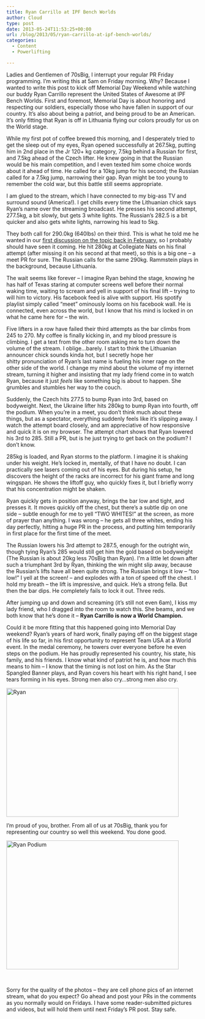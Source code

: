 ```yaml
---
title: Ryan Carrillo at IPF Bench Worlds
author: Cloud
type: post
date: 2013-05-24T11:53:25+00:00
url: /blog/2013/05/ryan-carrillo-at-ipf-bench-worlds/
categories:
  - Content
  - Powerlifting

---
```

Ladies and Gentlemen of 70sBig, I interrupt your regular PR Friday programming. I&#8217;m writing this at 5am on Friday morning. Why? Because I wanted to write this post to kick off Memorial Day Weekend while watching our buddy Ryan Carrillo represent the United States of Awesome at IPF Bench Worlds. First and foremost, Memorial Day is about honoring and respecting our soldiers, especially those who have fallen in support of our country. It&#8217;s also about being a patriot, and being proud to be an American. It&#8217;s only fitting that Ryan is off in Lithuania flying our colors proudly for us on the World stage.

While my first pot of coffee brewed this morning, and I desperately tried to get the sleep out of my eyes, Ryan opened successfully at 267.5kg, putting him in 2nd place in the Jr 120+ kg category, 7.5kg behind a Russian for first, and 7.5kg ahead of the Czech lifter. He knew going in that the Russian would be his main competition, and I even texted him some choice words about it ahead of time. He called for a 10kg jump for his second; the Russian called for a 7.5kg jump, narrowing their gap. Ryan might be too young to remember the cold war, but this battle still seems appropriate.

I am glued to the stream, which I have connected to my big-ass TV and surround sound (America!). I get chills every time the Lithuanian chick says Ryan&#8217;s name over the streaming broadcast. He presses his second attempt, 277.5kg, a bit slowly, but gets 3 white lights. The Russian&#8217;s 282.5 is a bit quicker and also gets white lights, narrowing his lead to 5kg.

They both call for 290.0kg (640lbs) on their third. This is what he told me he wanted in our <a title="Interview with Ryan" href="/blog/2013/02/ryan-carrillo-is-70sbig/" target="_blank">first discussion on the topic back in February</a>, so I probably should have seen it coming. He hit 280kg at Collegiate Nats on his final attempt (after missing it on his second at that meet), so this is a big one &#8211; a meet PR for sure. The Russian calls for the same 290kg. Rammstein plays in the background, because Lithuania.

The wait seems like forever &#8211; I imagine Ryan behind the stage, knowing he has half of Texas staring at computer screens well before their normal waking time, waiting to scream and yell in support of his final lift &#8211; trying to will him to victory. His facebook feed is alive with support. His spotify playlist simply called &#8220;meet&#8221; ominously looms on his facebook wall. He is connected, even across the world, but I know that his mind is locked in on what he came here for &#8211; the win.

Five lifters in a row have failed their third attempts as the bar climbs from 245 to 270. My coffee is finally kicking in, and my blood pressure is climbing. I get a text from the other room asking me to turn down the volume of the stream. I oblige&#8230;barely. I start to think the Lithuanian announcer chick sounds kinda hot, but I secretly hope her shitty pronunciation of Ryan&#8217;s last name is fueling his inner rage on the other side of the world. I change my mind about the volume of my internet stream, turning it higher and insisting that my lady friend come in to watch Ryan, because it just _feels_ like something big is about to happen. She grumbles and stumbles her way to the couch.

Suddenly, the Czech hits 277.5 to bump Ryan into 3rd, based on bodyweight. Next, the Ukraine lifter hits 280kg to bump Ryan into fourth, off the podium. When you&#8217;re in a meet, you don&#8217;t think much about these things, but as a spectator, everything suddenly feels like it&#8217;s slipping away. I watch the attempt board closely, and am appreciative of how responsive and quick it is on my browser. The attempt chart shows that Ryan lowered his 3rd to 285. Still a PR, but is he just trying to get back on the podium? I don&#8217;t know.

285kg is loaded, and Ryan storms to the platform. I imagine it is shaking under his weight. He&#8217;s locked in, mentally, of that I have no doubt. I can practically see lasers coming out of his eyes. But during his setup, he discovers the height of the racks are incorrect for his giant frame and long wingspan. He shows the liftoff guy, who quickly fixes it, but I briefly worry that his concentration might be shaken.

Ryan quickly gets in position anyway, brings the bar low and tight, and presses it. It moves quickly off the chest, but there&#8217;s a subtle dip on one side &#8211; subtle enough for me to yell &#8220;TWO WHITES!&#8221; at the screen, as more of prayer than anything. I was wrong &#8211; he gets all three whites, ending his day perfectly, hitting a huge PR in the process, and putting him temporarily in first place for the first time of the meet.

The Russian lowers his 3rd attempt to 287.5, enough for the outright win, though tying Ryan&#8217;s 285 would still get him the gold based on bodyweight (The Russian is about 20kg less 70sBig than Ryan). I&#8217;m a little let down after such a triumphant 3rd by Ryan, thinking the win might slip away, because the Russian&#8217;s lifts have all been quite strong. The Russian brings it low &#8211; &#8220;too low!&#8221; I yell at the screen! &#8211; and explodes with a ton of speed off the chest. I hold my breath &#8211; the lift is impressive, and quick. He&#8217;s a strong fella. But then the bar dips. He completely fails to lock it out. Three reds.

After jumping up and down and screaming (it&#8217;s still not even 6am), I kiss my lady friend, who I dragged into the room to watch this. She beams, and we both know that he&#8217;s done it &#8211; **Ryan Carrillo is now a World Champion.**

Could it be more fitting that this happened going into Memorial Day weekend? Ryan&#8217;s years of hard work, finally paying off on the biggest stage of his life so far, in his first opportunity to represent Team USA at a World event. In the medal ceremony, he towers over everyone before he even steps on the podium. He has proudly represented his country, his state, his family, and his friends. I know what kind of patriot he is, and how much this means to him &#8211; I know that the timing is not lost on him. As the Star Spangled Banner plays, and Ryan covers his heart with his right hand, I see tears forming in his eyes. Strong men also cry&#8230;strong men also cry.

[<img data-attachment-id="9256" data-permalink="/blog/2013/05/ryan-carrillo-at-ipf-bench-worlds/ryan1/" data-orig-file="/2013/05/Ryan1.jpg" data-orig-size="640,480" data-comments-opened="1" data-image-meta="{&quot;aperture&quot;:&quot;2.6&quot;,&quot;credit&quot;:&quot;&quot;,&quot;camera&quot;:&quot;SPH-L300&quot;,&quot;caption&quot;:&quot;&quot;,&quot;created_timestamp&quot;:&quot;1369375832&quot;,&quot;copyright&quot;:&quot;&quot;,&quot;focal_length&quot;:&quot;3.54&quot;,&quot;iso&quot;:&quot;125&quot;,&quot;shutter_speed&quot;:&quot;0.083333333333333&quot;,&quot;title&quot;:&quot;&quot;}" data-image-title="Ryan" data-image-description="" data-medium-file="/2013/05/Ryan1-200x150.jpg" data-large-file="/2013/05/Ryan1-450x337.jpg" class="aligncenter size-large wp-image-9256" alt="Ryan" src="/2013/05/Ryan1-450x337.jpg" width="450" height="337" srcset="/2013/05/Ryan1-450x337.jpg 450w, /2013/05/Ryan1-150x112.jpg 150w, /2013/05/Ryan1-200x150.jpg 200w, /2013/05/Ryan1-400x300.jpg 400w, /2013/05/Ryan1.jpg 640w" sizes="(max-width: 450px) 100vw, 450px" />][1]

I&#8217;m proud of you, brother. From all of us at 70sBig, thank you for representing our country so well this weekend. You done good.

[<img data-attachment-id="9257" data-permalink="/blog/2013/05/ryan-carrillo-at-ipf-bench-worlds/ryan-podium/" data-orig-file="/2013/05/Ryan-Podium.jpg" data-orig-size="640,480" data-comments-opened="1" data-image-meta="{&quot;aperture&quot;:&quot;2.6&quot;,&quot;credit&quot;:&quot;&quot;,&quot;camera&quot;:&quot;SPH-L300&quot;,&quot;caption&quot;:&quot;&quot;,&quot;created_timestamp&quot;:&quot;1369375863&quot;,&quot;copyright&quot;:&quot;&quot;,&quot;focal_length&quot;:&quot;3.54&quot;,&quot;iso&quot;:&quot;160&quot;,&quot;shutter_speed&quot;:&quot;0.083333333333333&quot;,&quot;title&quot;:&quot;&quot;}" data-image-title="Ryan Podium" data-image-description="" data-medium-file="/2013/05/Ryan-Podium-200x150.jpg" data-large-file="/2013/05/Ryan-Podium-450x337.jpg" class="aligncenter size-large wp-image-9257" alt="Ryan Podium" src="/2013/05/Ryan-Podium-450x337.jpg" width="450" height="337" srcset="/2013/05/Ryan-Podium-450x337.jpg 450w, /2013/05/Ryan-Podium-150x112.jpg 150w, /2013/05/Ryan-Podium-200x150.jpg 200w, /2013/05/Ryan-Podium-400x300.jpg 400w, /2013/05/Ryan-Podium.jpg 640w" sizes="(max-width: 450px) 100vw, 450px" />][2]

&nbsp;

Sorry for the quality of the photos &#8211; they are cell phone pics of an internet stream, what do you expect? Go ahead and post your PRs in the comments as you normally would on Fridays. I have some reader-submitted pictures and videos, but will hold them until next Friday&#8217;s PR post. Stay safe.

&nbsp;

 [1]: /2013/05/Ryan1.jpg
 [2]: /2013/05/Ryan-Podium.jpg